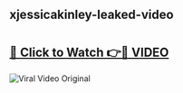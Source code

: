 ## xjessicakinley-leaked-video 

# <h2><a href="http://freeplayer.one?title=xjessicakinley-leaked-video&ref=21J">🔗 Click to Watch 👉🔴 VIDEO</a></h2>

<a href="http://freeplayer.one?title=xjessicakinley-leaked-video&ref=21J" rel="nofollow" data-target="animated-image.originalLink"><img src="https://i.ibb.co.com/xMMVF88/686577567.gif" alt="Viral Video Original" style="max-width: 100%; display: inline-block;" data-target="animated-image.originalImage"></a>

